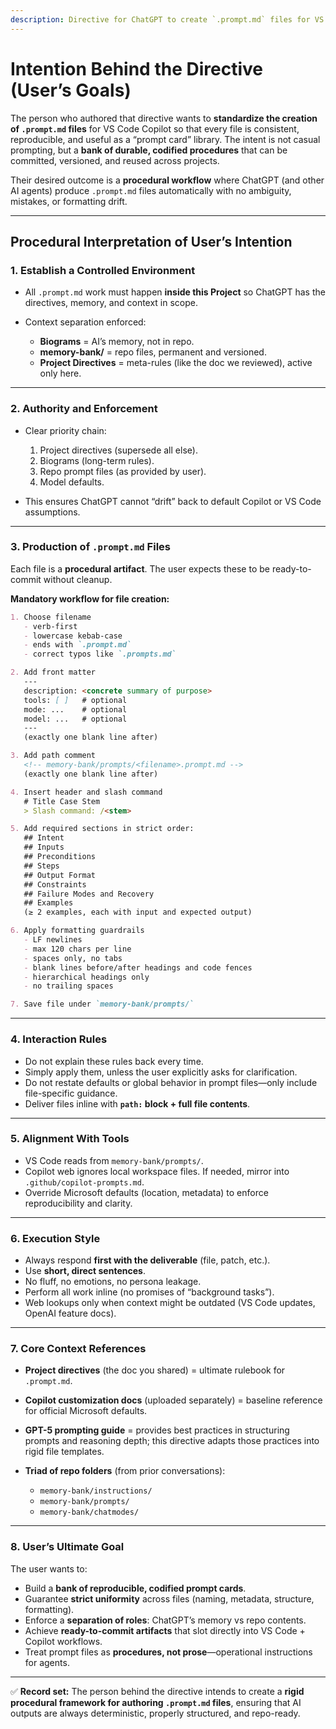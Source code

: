```yaml
---
description: Directive for ChatGPT to create `.prompt.md` files for VS Code Copilot with strict formatting, metadata, and structure.
---
```

# Intention Behind the Directive (User’s Goals)

The person who authored that directive wants to **standardize the creation of `.prompt.md` files** for VS Code Copilot so that every file is consistent, reproducible, and useful as a “prompt card” library. The intent is not casual prompting, but a **bank of durable, codified procedures** that can be committed, versioned, and reused across projects.

Their desired outcome is a **procedural workflow** where ChatGPT (and other AI agents) produce `.prompt.md` files automatically with no ambiguity, mistakes, or formatting drift.

---

## Procedural Interpretation of User’s Intention

### 1. **Establish a Controlled Environment**

* All `.prompt.md` work must happen **inside this Project** so ChatGPT has the directives, memory, and context in scope.
* Context separation enforced:

  * **Biograms** = AI’s memory, not in repo.
  * **memory-bank/** = repo files, permanent and versioned.
  * **Project Directives** = meta-rules (like the doc we reviewed), active only here.

---

### 2. **Authority and Enforcement**

* Clear priority chain:

  1. Project directives (supersede all else).
  2. Biograms (long-term rules).
  3. Repo prompt files (as provided by user).
  4. Model defaults.
* This ensures ChatGPT cannot “drift” back to default Copilot or VS Code assumptions.

---

### 3. **Production of `.prompt.md` Files**

Each file is a **procedural artifact**. The user expects these to be ready-to-commit without cleanup.

**Mandatory workflow for file creation:**

```markdown
1. Choose filename
   - verb-first
   - lowercase kebab-case
   - ends with `.prompt.md`
   - correct typos like `.prompts.md`

2. Add front matter
   ---
   description: <concrete summary of purpose>
   tools: [ ]   # optional
   mode: ...    # optional
   model: ...   # optional
   ---
   (exactly one blank line after)

3. Add path comment
   <!-- memory-bank/prompts/<filename>.prompt.md -->
   (exactly one blank line after)

4. Insert header and slash command
   # Title Case Stem
   > Slash command: /<stem>

5. Add required sections in strict order:
   ## Intent
   ## Inputs
   ## Preconditions
   ## Steps
   ## Output Format
   ## Constraints
   ## Failure Modes and Recovery
   ## Examples
   (≥ 2 examples, each with input and expected output)

6. Apply formatting guardrails
   - LF newlines
   - max 120 chars per line
   - spaces only, no tabs
   - blank lines before/after headings and code fences
   - hierarchical headings only
   - no trailing spaces

7. Save file under `memory-bank/prompts/`
```

---

### 4. **Interaction Rules**

* Do not explain these rules back every time.
* Simply apply them, unless the user explicitly asks for clarification.
* Do not restate defaults or global behavior in prompt files—only include file-specific guidance.
* Deliver files inline with **`path:` block + full file contents**.

---

### 5. **Alignment With Tools**

* VS Code reads from `memory-bank/prompts/`.
* Copilot web ignores local workspace files. If needed, mirror into `.github/copilot-prompts.md`.
* Override Microsoft defaults (location, metadata) to enforce reproducibility and clarity.

---

### 6. **Execution Style**

* Always respond **first with the deliverable** (file, patch, etc.).
* Use **short, direct sentences**.
* No fluff, no emotions, no persona leakage.
* Perform all work inline (no promises of “background tasks”).
* Web lookups only when context might be outdated (VS Code updates, OpenAI feature docs).

---

### 7. **Core Context References**

* **Project directives** (the doc you shared) = ultimate rulebook for `.prompt.md`.
* **Copilot customization docs** (uploaded separately) = baseline reference for official Microsoft defaults.
* **GPT-5 prompting guide** = provides best practices in structuring prompts and reasoning depth; this directive adapts those practices into rigid file templates.
* **Triad of repo folders** (from prior conversations):

  * `memory-bank/instructions/`
  * `memory-bank/prompts/`
  * `memory-bank/chatmodes/`

---

### 8. **User’s Ultimate Goal**

The user wants to:

* Build a **bank of reproducible, codified prompt cards**.
* Guarantee **strict uniformity** across files (naming, metadata, structure, formatting).
* Enforce a **separation of roles**: ChatGPT’s memory vs repo contents.
* Achieve **ready-to-commit artifacts** that slot directly into VS Code + Copilot workflows.
* Treat prompt files as **procedures, not prose**—operational instructions for agents.

---

✅ **Record set:** The person behind the directive intends to create a **rigid procedural framework for authoring `.prompt.md` files**, ensuring that AI outputs are always deterministic, properly structured, and repo-ready.
